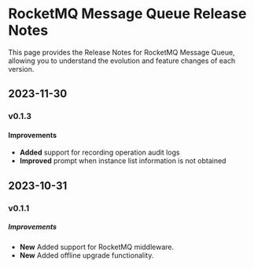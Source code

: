 # RocketMQ Message Queue Release Notes

This page provides the Release Notes for RocketMQ Message Queue, allowing you to understand the evolution and feature changes of each version.

## 2023-11-30

### v0.1.3

#### Improvements

- **Added** support for recording operation audit logs
- **Improved** prompt when instance list information is not obtained

## 2023-10-31

### v0.1.1

##### Improvements

- **New** Added support for RocketMQ middleware.
- **New** Added offline upgrade functionality.
